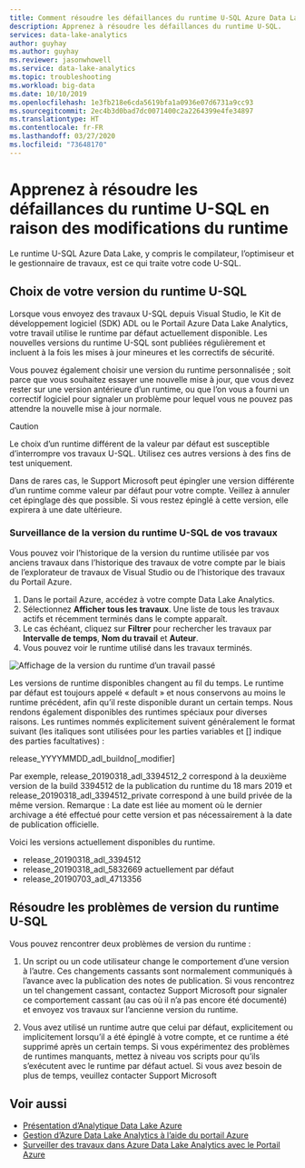 ```yaml
---
title: Comment résoudre les défaillances du runtime U-SQL Azure Data Lake Analytics
description: Apprenez à résoudre les défaillances du runtime U-SQL.
services: data-lake-analytics
author: guyhay
ms.author: guyhay
ms.reviewer: jasonwhowell
ms.service: data-lake-analytics
ms.topic: troubleshooting
ms.workload: big-data
ms.date: 10/10/2019
ms.openlocfilehash: 1e3fb218e6cda5619bfa1a0936e07d6731a9cc93
ms.sourcegitcommit: 2ec4b3d0bad7dc0071400c2a2264399e4fe34897
ms.translationtype: HT
ms.contentlocale: fr-FR
ms.lasthandoff: 03/27/2020
ms.locfileid: "73648170"
---
```

# <a name="learn-how-to-troubleshoot-u-sql-runtime-failures-due-to-runtime-changes"></a>Apprenez à résoudre les défaillances du runtime U-SQL en raison des modifications du runtime

Le runtime U-SQL Azure Data Lake, y compris le compilateur, l’optimiseur et le gestionnaire de travaux, est ce qui traite votre code U-SQL.

## <a name="choosing-your-u-sql-runtime-version"></a>Choix de votre version du runtime U-SQL

Lorsque vous envoyez des travaux U-SQL depuis Visual Studio, le Kit de développement logiciel (SDK) ADL ou le Portail Azure Data Lake Analytics, votre travail utilise le runtime par défaut actuellement disponible. Les nouvelles versions du runtime U-SQL sont publiées régulièrement et incluent à la fois les mises à jour mineures et les correctifs de sécurité.

Vous pouvez également choisir une version du runtime personnalisée ; soit parce que vous souhaitez essayer une nouvelle mise à jour, que vous devez rester sur une version antérieure d’un runtime, ou que l’on vous a fourni un correctif logiciel pour signaler un problème pour lequel vous ne pouvez pas attendre la nouvelle mise à jour normale.

> [!CAUTION]
> Le choix d’un runtime différent de la valeur par défaut est susceptible d’interrompre vos travaux U-SQL. Utilisez ces autres versions à des fins de test uniquement.

Dans de rares cas, le Support Microsoft peut épingler une version différente d’un runtime comme valeur par défaut pour votre compte. Veillez à annuler cet épinglage dès que possible. Si vous restez épinglé à cette version, elle expirera à une date ultérieure.

### <a name="monitoring-your-jobs-u-sql-runtime-version"></a>Surveillance de la version du runtime U-SQL de vos travaux

Vous pouvez voir l’historique de la version du runtime utilisée par vos anciens travaux dans l’historique des travaux de votre compte par le biais de l’explorateur de travaux de Visual Studio ou de l’historique des travaux du Portail Azure.

1. Dans le portail Azure, accédez à votre compte Data Lake Analytics.
2. Sélectionnez **Afficher tous les travaux**. Une liste de tous les travaux actifs et récemment terminés dans le compte apparaît.
3. Le cas échéant, cliquez sur **Filtrer** pour rechercher les travaux par **Intervalle de temps**, **Nom du travail** et **Auteur**.
4. Vous pouvez voir le runtime utilisé dans les travaux terminés.

![Affichage de la version du runtime d’un travail passé](./media/runtime-troubleshoot/prior-job-usql-runtime-version-.png)

Les versions de runtime disponibles changent au fil du temps. Le runtime par défaut est toujours appelé « default » et nous conservons au moins le runtime précédent, afin qu’il reste disponible durant un certain temps. Nous rendons également disponibles des runtimes spéciaux pour diverses raisons. Les runtimes nommés explicitement suivent généralement le format suivant (les italiques sont utilisées pour les parties variables et [] indique des parties facultatives) :

release_YYYYMMDD_adl_buildno[_modifier]

Par exemple, release_20190318_adl_3394512_2 correspond à la deuxième version de la build 3394512 de la publication du runtime du 18 mars 2019 et release_20190318_adl_3394512_private correspond à une build privée de la même version. Remarque : La date est liée au moment où le dernier archivage a été effectué pour cette version et pas nécessairement à la date de publication officielle.

Voici les versions actuellement disponibles du runtime.

- release_20190318_adl_3394512
- release_20190318_adl_5832669 actuellement par défaut
- release_20190703_adl_4713356

## <a name="troubleshooting-u-sql-runtime-version-issues"></a>Résoudre les problèmes de version du runtime U-SQL

Vous pouvez rencontrer deux problèmes de version du runtime :

1. Un script ou un code utilisateur change le comportement d’une version à l’autre. Ces changements cassants sont normalement communiqués à l’avance avec la publication des notes de publication. Si vous rencontrez un tel changement cassant, contactez Support Microsoft pour signaler ce comportement cassant (au cas où il n’a pas encore été documenté) et envoyez vos travaux sur l’ancienne version du runtime.

2. Vous avez utilisé un runtime autre que celui par défaut, explicitement ou implicitement lorsqu’il a été épinglé à votre compte, et ce runtime a été supprimé après un certain temps. Si vous expérimentez des problèmes de runtimes manquants, mettez à niveau vos scripts pour qu’ils s’exécutent avec le runtime par défaut actuel. Si vous avez besoin de plus de temps, veuillez contacter Support Microsoft

## <a name="see-also"></a>Voir aussi

- [Présentation d’Analytique Data Lake Azure](data-lake-analytics-overview.md)
- [Gestion d’Azure Data Lake Analytics à l’aide du portail Azure](data-lake-analytics-manage-use-portal.md)
- [Surveiller des travaux dans Azure Data Lake Analytics avec le Portail Azure](data-lake-analytics-monitor-and-troubleshoot-jobs-tutorial.md)
